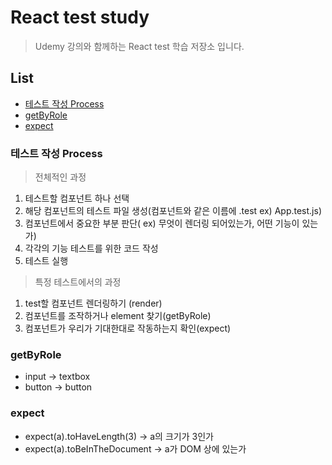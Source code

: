 # React test study

> Udemy 강의와 함께하는 React test 학습 저장소 입니다.

## List

- [테스트 작성 Process](#테스트-작성-process)
- [getByRole](#getbyrole)
- [expect](#expect)

### 테스트 작성 Process

> 전체적인 과정

1. 테스트할 컴포넌트 하나 선택
2. 해당 컴포넌트의 테스트 파일 생성(컴포넌트와 같은 이름에 .test ex) App.test.js)
3. 컴포넌트에서 중요한 부분 판단( ex) 무엇이 렌더링 되어있는가, 어떤 기능이 있는가)
4. 각각의 기능 테스트를 위한 코드 작성
5. 테스트 실행

> 특정 테스트에서의 과정

1. test할 컴포넌트 렌더링하기 (render)
2. 컴포넌트를 조작하거나 element 찾기(getByRole)
3. 컴포넌트가 우리가 기대한대로 작동하는지 확인(expect)

### getByRole

- input -> textbox
- button -> button

### expect

- expect(a).toHaveLength(3) -> a의 크기가 3인가
- expect(a).toBeInTheDocument -> a가 DOM 상에 있는가

